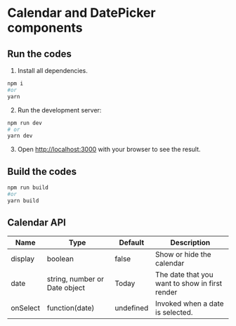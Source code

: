 # Calendar and DatePicker components

## Run the codes

1. Install all dependencies.

```bash
npm i
#or
yarn
```

2. Run the development server:

```bash
npm run dev
# or
yarn dev
```

3. Open [http://localhost:3000](http://localhost:3000) with your browser to see the result.

## Build the codes

```bash
npm run build
#or
yarn build
```

## Calendar API

|Name    |Type                         |Default   |Description                                   |
|--------|-----------------------------|----------|----------------------------------------------|
|display |boolean                      |false     |Show or hide the calendar                     |
|date    |string, number or Date object|Today     |The date that you want to show in first render|
|onSelect|function(date)               |undefined |Invoked when a date is selected.              |